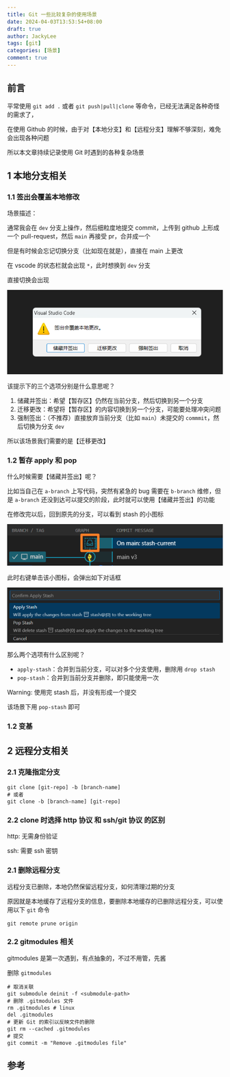 ```yaml
---
title: Git 一些比较复杂的使用场景
date: 2024-04-03T13:53:54+08:00
draft: true
author: JackyLee
tags: [git]
categories: [场景]
comment: true
---
```


## 前言

平常使用 `git add .` 或者 `git push|pull|clone` 等命令，已经无法满足各种奇怪的需求了，

在使用 Github 的时候，由于对【本地分支】和【远程分支】理解不够深刻，难免会出现各种问题

所以本文章持续记录使用 Git 时遇到的各种复杂场景

## 1 本地分支相关

### 1.1 签出会覆盖本地修改

场景描述：

通常我会在 `dev` 分支上操作，然后细粒度地提交 commit，上传到 github 上形成一个 pull-request，然后 `main` 再接受 pr，合并成一个

但是有时候会忘记切换分支（比如现在就是），直接在 main 上更改

在 vscode 的状态栏就会出现 `*`，此时想换到 `dev` 分支

直接切换会出现

![签出会覆盖本地修改](assets/override-local-change.png)

该提示下的三个选项分别是什么意思呢？

1. 储藏并签出：希望【暂存区】仍然在当前分支，然后切换到另一个分支
2. 迁移更改：希望将【暂存区】的内容切换到另一个分支，可能要处理冲突问题
3. 强制签出：（不推荐）直接放弃当前分支（比如 `main`）未提交的 `commmit`，然后切换为分支 `dev`

所以该场景我们需要的是【迁移更改】

### 1.2 暂存 apply 和 pop

什么时候需要【储藏并签出】呢？

比如当自己在 `a-branch` 上写代码，突然有紧急的 bug 需要在 `b-branch` 维修，但是 `a-branch` 还没到达可以提交的阶段，此时就可以使用【储藏并签出】的功能

在修改完以后，回到原先的分支，可以看到 stash 的小图标

![stash-graph](assets/stash-graph.png)

此时右键单击该小图标，会弹出如下对话框

![stash-apply-pop](assets/stash-apply-pop.png)

那么两个选项有什么区别呢？

- `apply-stash`：合并到当前分支，可以对多个分支使用，删除用 `drop stash`
- `pop-stash`：合并到当前分支并删除，即只能使用一次

Warning: 使用完 stash 后，并没有形成一个提交

该场景下用 `pop-stash` 即可

### 1.2 变基

## 2 远程分支相关

### 2.1 克隆指定分支

```shell
git clone [git-repo] -b [branch-name]
# 或者
git clone -b [branch-name] [git-repo]
```

### 2.2 clone 时选择 http 协议 和 ssh/git 协议 的区别

http: 无需身份验证

ssh: 需要 ssh 密钥

### 2.1 删除远程分支

远程分支已删除，本地仍然保留远程分支，如何清理过期的分支

原因就是本地缓存了远程分支的信息，要删除本地缓存的已删除远程分支，可以使用以下 `git` 命令

```shell
git remote prune origin
```

### 2.2 gitmodules 相关

gitmodules 是第一次遇到，有点抽象的，不过不用管，先酱

删除 `gitmodules`

```shell
# 取消关联
git submodule deinit -f <submodule-path>
# 删除 .gitmodules 文件
rm .gitmodules # linux
del .gitmodules
# 更新 Git 的索引以反映文件的删除
git rm --cached .gitmodules
# 提交
git commit -m "Remove .gitmodules file"
```

## 参考

